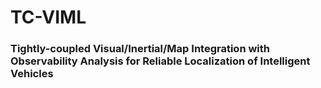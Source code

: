 # TC-VIML
### Tightly-coupled Visual/Inertial/Map Integration with Observability Analysis for Reliable Localization of Intelligent Vehicles

